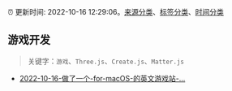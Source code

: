 :alarm_clock: 更新时间: 2022-10-16 12:29:06。[来源分类](../README.md)、[标签分类](../TAGS.md)、[时间分类](../TIMELINE.md)

## 游戏开发


> 关键字：`游戏`、`Three.js`、`Create.js`、`Matter.js`



- [2022-10-16-做了一个-for-macOS-的英文游戏站-...](https://www.v2ex.com/t/887332) 